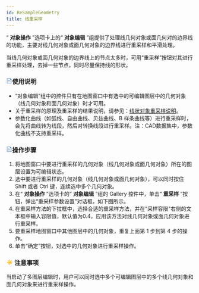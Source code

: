 ```yaml
---
id: ReSampleGeometry
title: 线重采样  
---  
```

“ **对象操作** ”选项卡上的“ **对象编辑**
”组提供了处理线几何对象或面几何对的边界线的功能，主要对线几何对象或面几何对象的边界线进行重采样和平滑处理。

当线几何对象或面几何对象的边界线上的节点太多时，可用“重采样”按钮对其进行重采样处理，去掉一些节点，同时尽量保持线的形状。

### ![](../../../img/read.gif)使用说明

  * “对象编辑”组中的控件只有在地图窗口中有选中的可编辑图层中的几何对象（线几何对象和面几何对象）时才可用。
  * 关于重采样的原理及重采样的结果说明，请参见：[线状对象重采样说明](ReSampleIntro.htm)。
  * 参数化曲线（如弧线、自由曲线、贝兹曲线、B 样条曲线等）进行重采样时，会先将曲线转为线段，然后对转换线段进行重采样。注：CAD数据集中，参数化曲线不支持重采样。

### ![](../../../img/read.gif)操作步骤

  1. 将地图窗口中要进行重采样的几何对象（线几何对象或面几何对象）所在的图层设置为可编辑状态。
  2. 选中要进行重采样的几何对象（线几何对象或面几何对象），可以同时按住 Shift 或者 Ctrl 键，连续选中多个几何对象。
  3. 在“ **对象操作** ”选项卡的“ **对象编辑** ”组的 Gallery 控件中，单击“ **重采样** ”按钮，弹出“重采样参数设置”对话框，如下图所示。
  4. 在重采样方法的下拉框中，选择合适的重采样方法，并在"采样容限"右侧的文本框中输入容限值，默认值为0.4，应用该方法对线几何对象或面几何对象进行重采样。
  5. 要重采样地图窗口中其他图层中的几何对象，重复上面第 1 步到第 4 步的操作。
  6. 单击“确定”按钮，对选中的几何对象进行重采样操作。

### ![](../../../img/note.png)注意事项

当启动了多图层编辑时，用户可以同时选中多个可编辑图层中的多个线几何对象和面几何对象来进行重采样操作。

  



